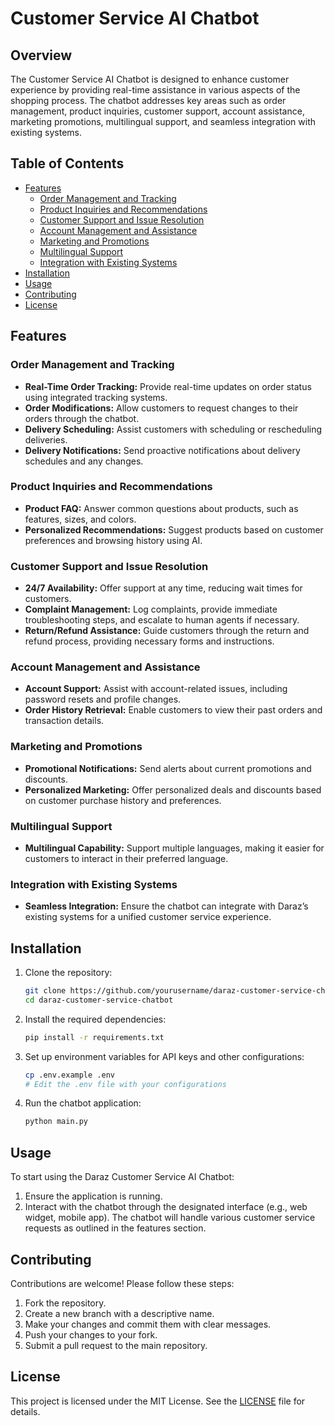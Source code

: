# Customer Service AI Chatbot

## Overview
The Customer Service AI Chatbot is designed to enhance customer experience by providing real-time assistance in various aspects of the shopping process. The chatbot addresses key areas such as order management, product inquiries, customer support, account assistance, marketing promotions, multilingual support, and seamless integration with existing systems.

## Table of Contents
- [Features](#features)
  - [Order Management and Tracking](#order-management-and-tracking)
  - [Product Inquiries and Recommendations](#product-inquiries-and-recommendations)
  - [Customer Support and Issue Resolution](#customer-support-and-issue-resolution)
  - [Account Management and Assistance](#account-management-and-assistance)
  - [Marketing and Promotions](#marketing-and-promotions)
  - [Multilingual Support](#multilingual-support)
  - [Integration with Existing Systems](#integration-with-existing-systems)
- [Installation](#installation)
- [Usage](#usage)
- [Contributing](#contributing)
- [License](#license)

## Features

### Order Management and Tracking
- **Real-Time Order Tracking:** Provide real-time updates on order status using integrated tracking systems.
- **Order Modifications:** Allow customers to request changes to their orders through the chatbot.
- **Delivery Scheduling:** Assist customers with scheduling or rescheduling deliveries.
- **Delivery Notifications:** Send proactive notifications about delivery schedules and any changes.

### Product Inquiries and Recommendations
- **Product FAQ:** Answer common questions about products, such as features, sizes, and colors.
- **Personalized Recommendations:** Suggest products based on customer preferences and browsing history using AI.

### Customer Support and Issue Resolution
- **24/7 Availability:** Offer support at any time, reducing wait times for customers.
- **Complaint Management:** Log complaints, provide immediate troubleshooting steps, and escalate to human agents if necessary.
- **Return/Refund Assistance:** Guide customers through the return and refund process, providing necessary forms and instructions.

### Account Management and Assistance
- **Account Support:** Assist with account-related issues, including password resets and profile changes.
- **Order History Retrieval:** Enable customers to view their past orders and transaction details.

### Marketing and Promotions
- **Promotional Notifications:** Send alerts about current promotions and discounts.
- **Personalized Marketing:** Offer personalized deals and discounts based on customer purchase history and preferences.

### Multilingual Support
- **Multilingual Capability:** Support multiple languages, making it easier for customers to interact in their preferred language.

### Integration with Existing Systems
- **Seamless Integration:** Ensure the chatbot can integrate with Daraz’s existing systems for a unified customer service experience.

## Installation
1. Clone the repository:
    ```bash
    git clone https://github.com/yourusername/daraz-customer-service-chatbot.git
    cd daraz-customer-service-chatbot
    ```
2. Install the required dependencies:
    ```bash
    pip install -r requirements.txt
    ```
3. Set up environment variables for API keys and other configurations:
    ```bash
    cp .env.example .env
    # Edit the .env file with your configurations
    ```
4. Run the chatbot application:
    ```bash
    python main.py
    ```

## Usage
To start using the Daraz Customer Service AI Chatbot:
1. Ensure the application is running.
2. Interact with the chatbot through the designated interface (e.g., web widget, mobile app). The chatbot will handle various customer service requests as outlined in the features section.

## Contributing
Contributions are welcome! Please follow these steps:
1. Fork the repository.
2. Create a new branch with a descriptive name.
3. Make your changes and commit them with clear messages.
4. Push your changes to your fork.
5. Submit a pull request to the main repository.

## License
This project is licensed under the MIT License. See the [LICENSE](LICENSE) file for details.
